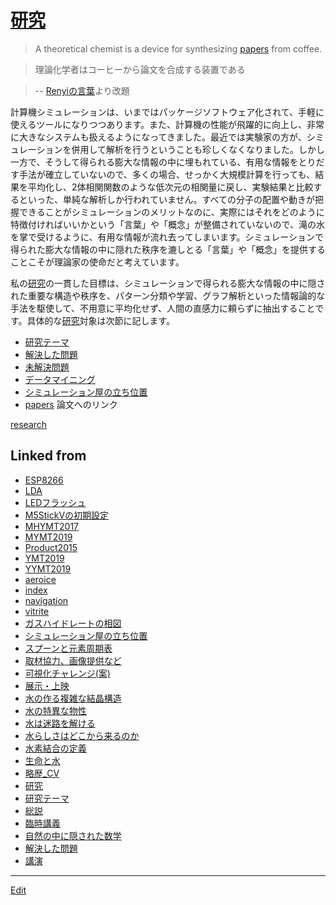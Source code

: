 ---
---
# [研究](/研究)

>A theoretical chemist is a device for synthesizing [papers](/papers) from coffee.

>理論化学者はコーヒーから論文を合成する装置である

>-- [Renyiの言葉](https://ja.wikipedia.org/wiki/%E3%83%AC%E3%83%BC%E3%83%8B%E3%83%BB%E3%82%A2%E3%83%AB%E3%83%95%E3%83%AC%E3%83%BC%E3%83%89)より改題



計算機シミュレーションは、いまではパッケージソフトウェア化されて、手軽に使えるツールになりつつあります。また、計算機の性能が飛躍的に向上し、非常に大きなシステムも扱えるようになってきました。最近では実験家の方が、シミュレーションを併用して解析を行うということも珍しくなくなりました。しかし一方で、そうして得られる膨大な情報の中に埋もれている、有用な情報をとりだす手法が確立していないので、多くの場合、せっかく大規模計算を行っても、結果を平均化し、2体相関関数のような低次元の相関量に戻し、実験結果と比較するといった、単純な解析しか行われていません。すべての分子の配置や動きが把握できることがシミュレーションのメリットなのに、実際にはそれをどのように特徴付ければいいかという「言葉」や「概念」が整備されていないので、滝の水を掌で受けるように、有用な情報が流れ去ってしまいます。シミュレーションで得られた膨大な情報の中に隠れた秩序を漉しとる「言葉」や「概念」を提供することこそが理論家の使命だと考えています。

私の[研究](/研究)の一貫した目標は、シミュレーションで得られる膨大な情報の中に隠された重要な構造や秩序を、パターン分類や学習、グラフ解析といった情報論的な手法を駆使して、不用意に平均化せず、人間の直感力に頼らずに抽出することです。具体的な[研究](/研究)対象は次節に記します。


* [研究テーマ](/研究テーマ)
* [解決した問題](/解決した問題)
* [未解決問題](/未解決問題)
* [データマイニング](/データマイニング)
* [シミュレーション屋の立ち位置](/シミュレーション屋の立ち位置)
* [papers](/papers) 論文へのリンク

[research](/research) 




## Linked from

* [ESP8266](ESP8266.md)
* [LDA](LDA.md)
* [LEDフラッシュ](LEDフラッシュ.md)
* [M5StickVの初期設定](M5StickVの初期設定.md)
* [MHYMT2017](MHYMT2017.md)
* [MYMT2019](MYMT2019.md)
* [Product2015](Product2015.md)
* [YMT2019](YMT2019.md)
* [YYMT2019](YYMT2019.md)
* [aeroice](aeroice.md)
* [index](index.md)
* [navigation](navigation.md)
* [vitrite](vitrite.md)
* [ガスハイドレートの相図](ガスハイドレートの相図.md)
* [シミュレーション屋の立ち位置](シミュレーション屋の立ち位置.md)
* [スプーンと元素周期表](スプーンと元素周期表.md)
* [取材協力、画像提供など](取材協力、画像提供など.md)
* [可視化チャレンジ(案)](可視化チャレンジ(案).md)
* [展示・上映](展示・上映.md)
* [水の作る複雑な結晶構造](水の作る複雑な結晶構造.md)
* [水の特異な物性](水の特異な物性.md)
* [水は迷路を解ける](水は迷路を解ける.md)
* [水らしさはどこから来るのか](水らしさはどこから来るのか.md)
* [水素結合の定義](水素結合の定義.md)
* [生命と水](生命と水.md)
* [略歴_CV](略歴_CV.md)
* [研究](研究.md)
* [研究テーマ](研究テーマ.md)
* [総説](総説.md)
* [臨時講義](臨時講義.md)
* [自然の中に隠された数学](自然の中に隠された数学.md)
* [解決した問題](解決した問題.md)
* [講演](講演.md)


----
[Edit](https://github.com/vitroid/vitroid.github.io/edit/master/MD/研究.md)
